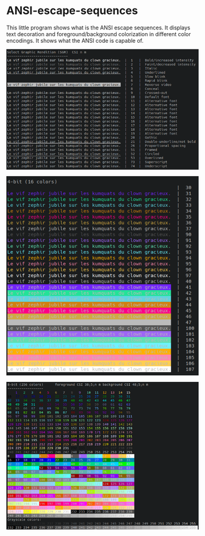 # ANSI-escape-sequences
This little program shows what is the ANSI escape sequences.
It displays text decoration and foreground/background colorization in different color encodings.
It shows what the ANSI code is capable of.

![screenshot1](images/SGR.png)

![screenshot2](images/4bits_colors.png)

![screenshot3](images/256_colors.png)

